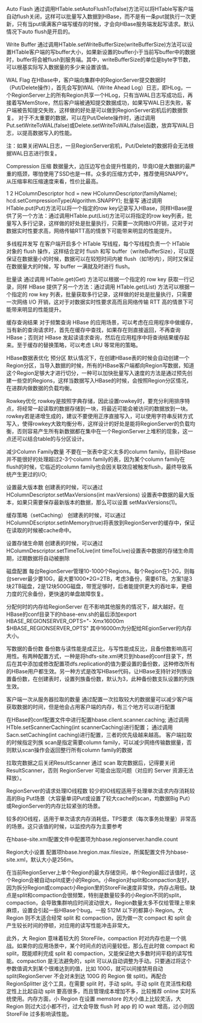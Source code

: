 Auto Flash
通过调用HTable.setAutoFlushTo(false)方法可以将HTable写客户端自动flush关闭，这样可以批量写入数据到HBase，而不是有一条put就执行一次更新，只有当put填满客户端写缓存的时候，才会向HBase服务端发起写请求。默认情况下auto flush是开启的。

Write Buffer
通过调用HTable.setWriteBufferSize(writeBufferSize)方法可以设置HTable客户端的写buffer大小，如果新设置的buffer小于当前写buffer中的数据时，buffer将会被flush到服务端。其中，writeBufferSize的单位是byte字节数，可以根基实际写入数据量的多少来设置该值。

WAL Flag
在HBase中，客户端向集群中的RegionServer提交数据时（Put/Delete操作），首先会写到WAL（Write Ahead Log）日志，即HLog，一个RegionServer上的所有Region共享一个HLog，只有当WAL日志写成功后，再接着写MemStore，然后客户端被通知提交数据成功，如果写WAL日志失败，客户端被告知提交失败，这样做的好处是可以做到RegionServer宕机后的数据恢复。
对于不太重要的数据，可以在Put/Delete操作时，通过调用Put.setWriteToWAL(false)或Delete.setWriteToWAL(false)函数，放弃写WAL日志，以提高数据写入的性能。

注：如果关闭WAL日志，一旦RegionServer宕机，Put/Delete的数据将会无法根据WAL日志进行恢复。

Compression 压缩
数据量大，边压边写也会提升性能的，毕竟IO是大数据的最严重的瓶颈，哪怕使用了SSD也是一样。众多的压缩方式中，推荐使用SNAPPY。从压缩率和压缩速度来看，性价比最高。

1
2
HColumnDescriptor hcd = new HColumnDescriptor(familyName);   
hcd.setCompressionType(Algorithm.SNAPPY);
批量写
通过调用HTable.put(Put)方法可以将一个指定的row key记录写入HBase，同样HBase提供了另一个方法：通过调用HTable.put(List<Put>)方法可以将指定的row key列表，批量写入多行记录，这样做的好处是批量执行，只需要一次网络I/O开销，这对于对数据实时性要求高，网络传输RTT高的情景下可能带来明显的性能提升。

多线程并发写
在客户端开启多个 HTable 写线程，每个写线程负责一个 HTable 对象的 flush 操作，这样结合定时 flush 和写 buffer（writeBufferSize），可以既保证在数据量小的时候，数据可以在较短时间内被 flush（如1秒内），同时又保证在数据量大的时候，写 buffer 一满就及时进行 flush。

批量读
通过调用 HTable.get(Get) 方法可以根据一个指定的 row key 获取一行记录，同样 HBase 提供了另一个方法：通过调用 HTable.get(List) 方法可以根据一个指定的 row key 列表，批量获取多行记录，这样做的好处是批量执行，只需要一次网络 I/O 开销，这对于对数据实时性要求高而且网络传输 RTT 高的情景下可能带来明显的性能提升。

缓存查询结果
对于频繁查询 HBase 的应用场景，可以考虑在应用程序中做缓存，当有新的查询请求时，首先在缓存中查找，如果存在则直接返回，不再查询 HBase；否则对 HBase 发起读请求查询，然后在应用程序中将查询结果缓存起来。至于缓存的替换策略，可以考虑 LRU 等常用的策略。

HBase数据表优化
预分区
默认情况下，在创建HBase表的时候会自动创建一个Region分区，当导入数据的时候，所有的HBase客户端都向Region写数据，知道这个Region足够大才进行切分，一种可以加快批量写入速度的方法是通过预先创建一些空的Regions，这样当数据写入HBase的时候，会按照Region分区情况，在进群内做数据的负载均衡。

Rowkey优化
rowkey是按照字典存储，因此设置rowkey时，要充分利用排序特点，将经常一起读取的数据存储到一块，将最近可能会被访问的数据放到一块。
rowkey若是递增生成的，建议不要使用正序直接写入，可以使用字符串反转方式写入，使得rowkey大致均衡分布，这样设计的好处是能将RegionServer的负载均衡，否则容易产生所有新数据都在集中在一个RegionServer上堆积的现象，这一点还可以结合table的与分区设计。

减少Column Family数量
不要在一张表中定义太多的column family。目前HBase并不能很好的处理超过2-3个column family的表，因为某个column family在flush的时候，它临近的column family也会因关联效应被触发flush，最终导致系统产生更过的I/O;

设置最大版本数
创建表的时候，可以通过 HColumnDescriptor.setMaxVersions(int maxVersions) 设置表中数据的最大版本，如果只需要保存最新版本的数据，那么可以设置 setMaxVersions(1)。

缓存策略（setCaching）
创建表的时候，可以通过HColumnDEscriptor.setInMemory(true)将表放到RegionServer的缓存中，保证在读取的时候被cache命中。

设置存储生命期
创建表的时候，可以通过HColumnDescriptor.setTimeToLive(int timeToLive)设置表中数据的存储生命周期，过期数据将自动被删除

磁盘配置
每台RegionServer管理10-1000个Regions。每个Region在1-2G，则每台server最少要10G，最大要1000*2G=2TB，考虑3备份，需要6TB。方案1是3块2TB磁盘，2是12块500G磁盘，带宽足够时，后者能提供更大的吞吐率，更细力度的冗余备份，更快速的单盘故障恢复。

分配何时的内存给RegionServer
在不影响其他服务的情况下，越大越好。在HBase的conf目录下的hbase-env.sh的最后添加export HBASE_REGIONSERVER_OPTS="- Xmx16000m $HBASE_REGIONSERVER_OPTS"
其中16000m为分配给REgionServer的内存大小。

写数据的备份数
备份数与读性能是成正比，与写性能成反比，且备份数影响高可用性。有两种配置方式，一种是将hdfs-site.xml拷贝到hbase的conf目录下，然后在其中添加或修改配置项dfs.replication的值为要设置的备份数，这种修改所有的HBase用户都生效。另一种方式是改写HBase代码，让HBase支持针对列族设置备份数，在创建表时，设置列族备份数，默认为3，此种备份数支队设置的列族生效。

客户端一次从服务器拉取的数量
通过配置一次拉取较大的数据量可以减少客户端获取数据的时间，但是他会占用客户端的内存，有三个地方可以进行配置

在HBase的conf配置文件中进行配置hbase.client.scanner.caching;
通过调用HTble.setScannerCaching(int scannerCaching)进行配置；
通过调用Sacn.setCaching(int caching)进行配置，三者的优先级越来越高。
客户端拉取的时候指定列族
scan是指定需要column family，可以减少网络传输数据量，否则默认scan操作会返回整行所有column family的数据

拉取完数据之后关闭ResultScanner
通过 scan 取完数据后，记得要关闭 ResultScanner，否则 RegionServer 可能会出现问题（对应的 Server 资源无法释放）。

RegionServer的请求处理IO线程数
较少的IO线程适用于处理单次请求内存消耗较高的Big Put场景（大容量单词Put或设置了较大cache的scan，均数据Big Put）或RegionServer的内存比较紧张的场景。

较多的IO线程，适用于单次请求内存消耗低，TPS要求（每次事务处理量）非常高的场景。这只该值的时候，以监控内存为主要参考

在hbase-site.xml配置文件中配置项为hbase.regionserver.handle.count

Region大小设置
配置项hbase.hregion.max.filesize，所属配置文件为hbase-site.xml，默认大小是256m。

在当前RegionServer上单个Region的最大存储空间，单个Region超过该值时，这个Region会被自动split成更小的Region。小Region对split和compaction友好，因为拆分Region或compact小Region里的StoreFile速度非常快，内存占用低。缺点是split和compaction会很频繁，特别是数量较多的小Region不同的split，compaction，会导致集群响应时间波动很大，Region数量太多不仅给管理上带来麻烦，设置会引起一些HBase个bug。一般 512M 以下的都算小 Region。大 Region 则不太适合经常 split 和 compaction，因为做一次 compact 和 split 会产生较长时间的停顿，对应用的读写性能冲击非常大。

此外，大 Region 意味着较大的 StoreFile，compaction 时对内存也是一个挑战。如果你的应用场景中，某个时间点的访问量较低，那么在此时做 compact 和 split，既能顺利完成 split 和 compaction，又能保证绝大多数时间平稳的读写性能。compaction 是无法避免的，split 可以从自动调整为手动。只要通过将这个参数值调大到某个很难达到的值，比如 100G，就可以间接禁用自动 split(RegionServer 不会对未到达 100G 的 Region 做 split)。再配合 RegionSplitter 这个工具，在需要 split 时，手动 split。手动 split 在灵活性和稳定性上比起自动 split 要高很多，而且管理成本增加不多，比较推荐 online 实时系统使用。内存方面，小 Region 在设置 memstore 的大小值上比较灵活，大 Region 则过大过小都不行，过大会导致 flush 时 app 的 IO wait 增高，过小则因 StoreFile 过多影响读性能。